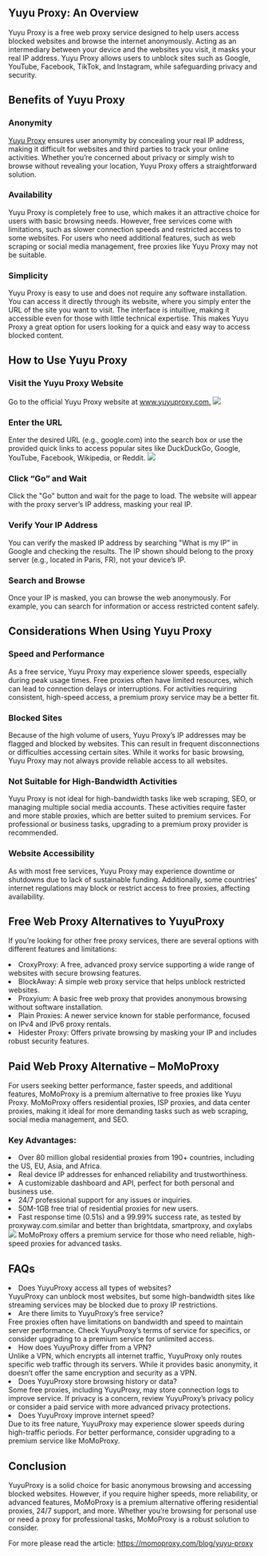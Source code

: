 <h2>Yuyu Proxy: An Overview</h2>
Yuyu Proxy is a free web proxy service designed to help users access blocked websites and browse the internet anonymously. Acting as an intermediary between your device and the websites you visit, it masks your real IP address. Yuyu Proxy allows users to unblock sites such as Google, YouTube, Facebook, TikTok, and Instagram, while safeguarding privacy and security.

<h2>Benefits of Yuyu Proxy</h2>

<h3>Anonymity</h3>
<a href="https://momoproxy.com/blog/yuyu-proxy">Yuyu Proxy</a> ensures user anonymity by concealing your real IP address, making it difficult for websites and third parties to track your online activities. Whether you’re concerned about privacy or simply wish to browse without revealing your location, Yuyu Proxy offers a straightforward solution.

<h3>Availability</h3>
Yuyu Proxy is completely free to use, which makes it an attractive choice for users with basic browsing needs. However, free services come with limitations, such as slower connection speeds and restricted access to some websites. For users who need additional features, such as web scraping or social media management, free proxies like Yuyu Proxy may not be suitable.

<h3>Simplicity</h3>
Yuyu Proxy is easy to use and does not require any software installation. You can access it directly through its website, where you simply enter the URL of the site you want to visit. The interface is intuitive, making it accessible even for those with little technical expertise. This makes Yuyu Proxy a great option for users looking for a quick and easy way to access blocked content.

<h2>How to Use Yuyu Proxy</h2>

<h3>Visit the Yuyu Proxy Website</h3>
Go to the official Yuyu Proxy website at <a href="https://www.yuyuproxy.com">www.yuyuproxy.com.</a>
<img src="https://momoproxy.com/_next/image?url=https%3A%2F%2Fmomoproxy.com%2Fimage%2F20241129_1732850592243.png&w=3840&q=75">

<h3>Enter the URL</h3>
Enter the desired URL (e.g., google.com) into the search box or use the provided quick links to access popular sites like DuckDuckGo, Google, YouTube, Facebook, Wikipedia, or Reddit.
<img src="https://momoproxy.com/_next/image?url=https%3A%2F%2Fmomoproxy.com%2Fimage%2F20241129_1732850703176.png&w=3840&q=75">

<h3>Click “Go” and Wait</h3>
Click the "Go" button and wait for the page to load. The website will appear with the proxy server’s IP address, masking your real IP.

<h3>Verify Your IP Address</h3>
You can verify the masked IP address by searching "What is my IP" in Google and checking the results. The IP shown should belong to the proxy server (e.g., located in Paris, FR), not your device’s IP.

<h3>Search and Browse</h3>
Once your IP is masked, you can browse the web anonymously. For example, you can search for information or access restricted content safely.

<h2>Considerations When Using Yuyu Proxy</h2>

<h3>Speed and Performance</h3>
As a free service, Yuyu Proxy may experience slower speeds, especially during peak usage times. Free proxies often have limited resources, which can lead to connection delays or interruptions. For activities requiring consistent, high-speed access, a premium proxy service may be a better fit.

<h3>Blocked Sites</h3>
Because of the high volume of users, Yuyu Proxy’s IP addresses may be flagged and blocked by websites. This can result in frequent disconnections or difficulties accessing certain sites. While it works for basic browsing, Yuyu Proxy may not always provide reliable access to all websites.

<h3>Not Suitable for High-Bandwidth Activities</h3>
Yuyu Proxy is not ideal for high-bandwidth tasks like web scraping, SEO, or managing multiple social media accounts. These activities require faster and more stable proxies, which are better suited to premium services. For professional or business tasks, upgrading to a premium proxy provider is recommended.

<h3>Website Accessibility</h3>
As with most free services, Yuyu Proxy may experience downtime or shutdowns due to lack of sustainable funding. Additionally, some countries’ internet regulations may block or restrict access to free proxies, affecting availability.

<h2>Free Web Proxy Alternatives to YuyuProxy</h2>

If you’re looking for other free proxy services, there are several options with different features and limitations:

<li>CroxyProxy: A free, advanced proxy service supporting a wide range of websites with secure browsing features.</li>
<li>BlockAway: A simple web proxy service that helps unblock restricted websites.</li>
<li>Proxyium: A basic free web proxy that provides anonymous browsing without software installation.</li>
<li>Plain Proxies: A newer service known for stable performance, focused on IPv4 and IPv6 proxy rentals.</li>
<li>Hidester Proxy: Offers private browsing by masking your IP and includes robust security features.</li>

<h2>Paid Web Proxy Alternative – MoMoProxy</h2>

For users seeking better performance, faster speeds, and additional features, MoMoProxy is a premium alternative to free proxies like Yuyu Proxy. MoMoProxy offers residential proxies, ISP proxies, and data center proxies, making it ideal for more demanding tasks such as web scraping, social media management, and SEO.

<h3>Key Advantages:</h3>

<li>Over 80 million global residential proxies from 190+ countries, including the US, EU, Asia, and Africa.</li>
<li>Real device IP addresses for enhanced reliability and trustworthiness.</li>
<li>A customizable dashboard and API, perfect for both personal and business use.</li>
<li>24/7 professional support for any issues or inquiries.</li>
<li>50M-1GB free trial of residential proxies for new users.</li>
<li>Fast response time (0.51s) and a 99.99% success rate, as tested by proxyway.com.similar and better than brightdata, smartproxy, and oxylabs</li>
<img src="https://momoproxy.com/_next/image?url=https%3A%2F%2Fmomoproxy.com%2Fimage%2F20241203_1733222199117.png&w=3840&q=75">
MoMoProxy offers a premium service for those who need reliable, high-speed proxies for advanced tasks.

<h2>FAQs</h2>

<li>Does YuyuProxy access all types of websites?</li>
YuyuProxy can unblock most websites, but some high-bandwidth sites like streaming services may be blocked due to proxy IP restrictions.

<li>Are there limits to YuyuProxy’s free service?</li>
Free proxies often have limitations on bandwidth and speed to maintain server performance. Check YuyuProxy’s terms of service for specifics, or consider upgrading to a premium service for unlimited access.

<li>How does YuyuProxy differ from a VPN?</li>
Unlike a VPN, which encrypts all internet traffic, YuyuProxy only routes specific web traffic through its servers. While it provides basic anonymity, it doesn’t offer the same encryption and security as a VPN.

<li>Does YuyuProxy store browsing history or data?</li>
Some free proxies, including YuyuProxy, may store connection logs to improve service. If privacy is a concern, review YuyuProxy’s privacy policy or consider a paid service with more advanced privacy protections.

<li>Does YuyuProxy improve internet speed?</li>
Due to its free nature, YuyuProxy may experience slower speeds during high-traffic periods. For better performance, consider upgrading to a premium service like MoMoProxy.

<h2>Conclusion</h2>
YuyuProxy is a solid choice for basic anonymous browsing and accessing blocked websites. However, if you require higher speeds, more reliability, or advanced features, MoMoProxy is a premium alternative offering residential proxies, 24/7 support, and more. Whether you’re browsing for personal use or need a proxy for professional tasks, MoMoProxy is a robust solution to consider.

For more please read the article:
<a href="https://momoproxy.com/blog/yuyu-proxy">https://momoproxy.com/blog/yuyu-proxy</a>

